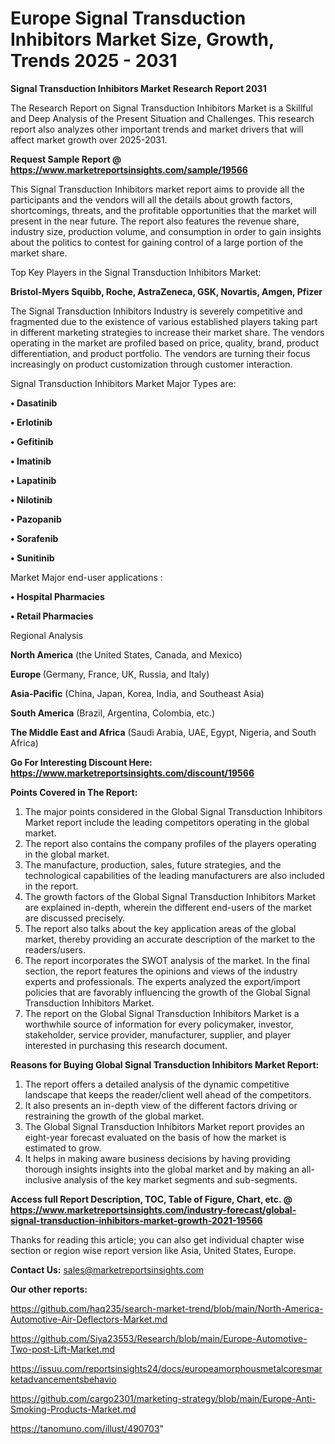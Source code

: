 # Europe Signal Transduction Inhibitors Market Size, Growth, Trends 2025 - 2031

<strong>Signal Transduction Inhibitors Market Research Report 2031</strong>

The Research Report on Signal Transduction Inhibitors Market is a Skillful and Deep Analysis of the Present Situation and Challenges. This research report also analyzes other important trends and market drivers that will affect market growth over 2025-2031.

<strong>Request Sample Report @ <a href=https://www.marketreportsinsights.com/sample/19566>https://www.marketreportsinsights.com/sample/19566</a></strong>

This Signal Transduction Inhibitors market report aims to provide all the participants and the vendors will all the details about growth factors, shortcomings, threats, and the profitable opportunities that the market will present in the near future. The report also features the revenue share, industry size, production volume, and consumption in order to gain insights about the politics to contest for gaining control of a large portion of the market share.

Top Key Players in the Signal Transduction Inhibitors Market:

<strong>Bristol-Myers Squibb, Roche, AstraZeneca, GSK, Novartis, Amgen, Pfizer</strong>

The Signal Transduction Inhibitors Industry is severely competitive and fragmented due to the existence of various established players taking part in different marketing strategies to increase their market share. The vendors operating in the market are profiled based on price, quality, brand, product differentiation, and product portfolio. The vendors are turning their focus increasingly on product customization through customer interaction.

Signal Transduction Inhibitors Market Major Types are:

<strong>• Dasatinib

• Erlotinib

• Gefitinib

• Imatinib

• Lapatinib

• Nilotinib

• Pazopanib

• Sorafenib

• Sunitinib</strong>

Market Major end-user applications :

<strong>• Hospital Pharmacies

• Retail Pharmacies</strong>

Regional Analysis

</u><strong><b>North America</b></strong> (the United States, Canada, and Mexico)

<strong><b>Europe </b></strong>(Germany, France, UK, Russia, and Italy)

<strong><b>Asia-Pacific</b></strong> (China, Japan, Korea, India, and Southeast Asia)

<strong><b>South America</b></strong> (Brazil, Argentina, Colombia, etc.)

<strong><b>The Middle East and Africa</b></strong> (Saudi Arabia, UAE, Egypt, Nigeria, and South Africa)

<strong>Go For Interesting Discount Here: <a href=https://www.marketreportsinsights.com/discount/19566>https://www.marketreportsinsights.com/discount/19566</a></strong>

<strong>Points Covered in The Report:</strong>
<ol>
  <li>The major points considered in the Global Signal Transduction Inhibitors Market report include the leading competitors operating in the global market.</li>
  <li>The report also contains the company profiles of the players operating in the global market.</li>
  <li>The manufacture, production, sales, future strategies, and the technological capabilities of the leading manufacturers are also included in the report.</li>
  <li>The growth factors of the Global Signal Transduction Inhibitors Market are explained in-depth, wherein the different end-users of the market are discussed precisely.</li>
  <li>The report also talks about the key application areas of the global market, thereby providing an accurate description of the market to the readers/users.</li>
  <li>The report incorporates the SWOT analysis of the market. In the final section, the report features the opinions and views of the industry experts and professionals. The experts analyzed the export/import policies that are favorably influencing the growth of the Global Signal Transduction Inhibitors Market.</li>
  <li>The report on the Global Signal Transduction Inhibitors Market is a worthwhile source of information for every policymaker, investor, stakeholder, service provider, manufacturer, supplier, and player interested in purchasing this research document.</li>
</ol>
<strong>Reasons for Buying Global Signal Transduction Inhibitors Market Report:</strong>

<ol>
  <li>The report offers a detailed analysis of the dynamic competitive landscape that keeps the reader/client well ahead of the competitors.</li>
  <li>It also presents an in-depth view of the different factors driving or restraining the growth of the global market.</li>
  <li>The Global Signal Transduction Inhibitors Market report provides an eight-year forecast evaluated on the basis of how the market is estimated to grow.</li>
  <li>It helps in making aware business decisions by having providing thorough insights insights into the global market and by making an all-inclusive analysis of the key market segments and sub-segments.</li>
</ol>
<strong>Access full Report Description, TOC, Table of Figure, Chart, etc. @ <a href=https://www.marketreportsinsights.com/industry-forecast/global-signal-transduction-inhibitors-market-growth-2021-19566>https://www.marketreportsinsights.com/industry-forecast/global-signal-transduction-inhibitors-market-growth-2021-19566</a></strong>


Thanks for reading this article; you can also get individual chapter wise section or region wise report version like Asia, United States, Europe.

<strong>Contact Us:</strong>
sales@marketreportsinsights.com

<strong>Our other reports:</strong>

<a href=https://github.com/haq235/search-market-trend/blob/main/North-America-Automotive-Air-Deflectors-Market.md>https://github.com/haq235/search-market-trend/blob/main/North-America-Automotive-Air-Deflectors-Market.md</a>

<a href=https://github.com/Siya23553/Research/blob/main/Europe-Automotive-Two-post-Lift-Market.md>https://github.com/Siya23553/Research/blob/main/Europe-Automotive-Two-post-Lift-Market.md</a>

<a href=https://issuu.com/reportsinsights24/docs/europeamorphousmetalcoresmarketadvancementsbehavio>https://issuu.com/reportsinsights24/docs/europeamorphousmetalcoresmarketadvancementsbehavio</a>

<a href=https://github.com/cargo2301/marketing-strategy/blob/main/Europe-Anti-Smoking-Products-Market.md>https://github.com/cargo2301/marketing-strategy/blob/main/Europe-Anti-Smoking-Products-Market.md</a>

<a href=https://tanomuno.com/illust/490703>https://tanomuno.com/illust/490703</a>"
